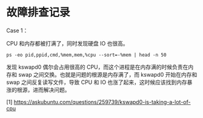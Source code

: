 # 故障排查记录

<!--
ID: 4cc6683a-2967-4580-a0bd-dbe268bb2901
Status: publish
Date: 2019-01-25T18:03:00
Modified: 2019-01-25T18:03:00
wp_id: 553
-->

Case 1：

CPU 和内存都被打满了，同时发现硬盘 IO 也很高。

```
ps -eo pid,ppid,cmd,%mem,mem,%cpu --sort=-%mem | head -n 50
```

发现 kswapd0 偶尔会占用很高的 CPU，而这个进程是在内存满的时候负责在内存和 swap 之间交换。也就是问题的根源是内存满了，而 kswapd0 开始在内存和 swap 之间反复读写文件，导致 CPU 和 IO 也涨了起来，这时候应该找到内存暴涨的根源，进而解决问题。

[1] https://askubuntu.com/questions/259739/kswapd0-is-taking-a-lot-of-cpu